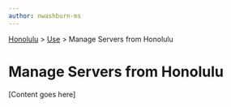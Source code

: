 ```yaml
---
author: nwashburn-ms
---
```


<a href="../overview.md">Honolulu</a> > <a href="../overview.md">Use</a> > Manage Servers from Honolulu

# Manage Servers from Honolulu

[Content goes here]
